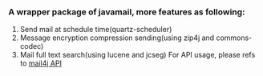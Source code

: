 ### A wrapper package of javamail, more features as following:
1. Send mail at schedule time(quartz-scheduler)
2. Message encryption compression sending(using zip4j and commons-codec)
3. Mail full text search(using lucene and jcseg)
For API usage, please refs to [mail4j API](https://15045120.github.io/personal/mail4j/docs/javadoc/overview-summary.html)
